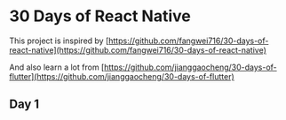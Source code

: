 # 30 Days of React Native

This project is inspired by
[https://github.com/fangwei716/30-days-of-react-native](https://github.com/fangwei716/30-days-of-react-native)

And also learn a lot from
[https://github.com/jianggaocheng/30-days-of-flutter](https://github.com/jianggaocheng/30-days-of-flutter)

## Day 1


